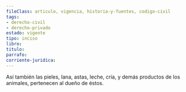 ```yaml
---
fileClass: articulo, vigencia, historia-y-fuentes, codigo-civil
tags:
- derecho-civil
- derecho-privado
estado: vigente
tipo: inciso
libro:
titulo:
parrafo:
corriente-juridica:
---
```

Así también las pieles, lana, astas, leche, cría, y demás productos de los animales, pertenecen al dueño de éstos.